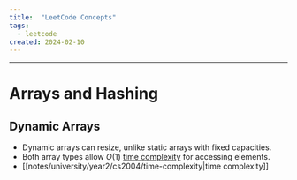 ```yaml
---
title:  "LeetCode Concepts"
tags:
  - leetcode
created: 2024-02-10
---
```

---
# Arrays and Hashing
## Dynamic Arrays
- Dynamic arrays can resize, unlike static arrays with fixed capacities.
- Both array types allow $O(1)$ [time complexity](notes/university/year2/cs2004/time-complexity) for accessing elements.
- [[notes/university/year2/cs2004/time-complexity|time complexity]]




